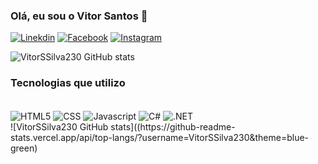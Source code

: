 ### Olá, eu sou o Vitor Santos 👋

[![Linekdin](https://img.shields.io/badge/LinkedIn-0077B5?style=for-the-badge&logo=linkedin&logoColor=white)](https://www.linkedin.com/in/vitor-santos-da-silva-808404163/)
[![Facebook](https://img.shields.io/badge/Facebook-1877F2?style=for-the-badge&logo=facebook&logoColor=white)](https://www.facebook.com/vitinhoasm)
[![Instagram](https://img.shields.io/badge/Instagram-E4405F?style=for-the-badge&logo=instagram&logoColor=white)](https://www.instagram.com/vitor_santos.23/)

![VitorSSilva230 GitHub stats](https://github-readme-stats.vercel.app/api?username=VitorSSilva230&show_icons=true&theme=dracula)

### Tecnologias que utilizo 

<div style = "display: inline_block"> <br>
 <img align = "center" alt = "HTML5" src = "https://img.shields.io/badge/HTML5-E34F26?style=for-the-badge&logo=html5&logoColor=white">
 <img align = "center" alt = "CSS" src = "https://img.shields.io/badge/CSS-239120?&style=for-the-badge&logo=css3&logoColor=white">
 <img align = "center" alt = "Javascript" src = "https://img.shields.io/badge/JavaScript-F7DF1E?style=for-the-badge&logo=javascript&logoColor=black">
 <img align = "center" alt = "C#" src = "https://img.shields.io/badge/C%23-239120?style=for-the-badge&logo=c-sharp&logoColor=white">
 <img align = "center" alt = ".NET" src = "https://img.shields.io/badge/.NET-5C2D91?style=for-the-badge&logo=.net&logoColor=white">
</div>
![VitorSSilva230 GitHub stats]((https://github-readme-stats.vercel.app/api/top-langs/?username=VitorSSilva230&theme=blue-green)

